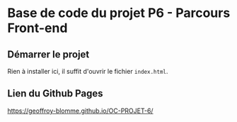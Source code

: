 # Base de code du projet P6 - Parcours Front-end

## Démarrer le projet

Rien à installer ici, il suffit d'ouvrir le fichier `index.html`.

## Lien du Github Pages

https://geoffroy-blomme.github.io/OC-PROJET-6/
